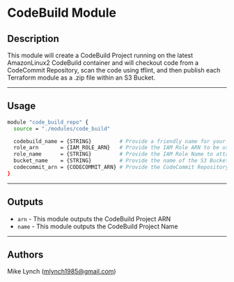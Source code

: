 # CodeBuild Module

## Description

This module will create a CodeBuild Project running on the latest AmazonLinux2 CodeBuild container and will checkout code from a CodeCommit Repository, scan the code using tflint, and then publish each Terraform module as a .zip file within an S3 Bucket.

----

## Usage

```bash
module "code_build_repo" {
  source = "./modules/code_build"

  codebuild_name = {STRING}         # Provide a friendly name for your CodeBuild Project
  role_arn       = {IAM_ROLE_ARN}   # Provide the IAM Role ARN to be used by the CodeBuild Project
  role_name      = {STRING}         # Provide the IAM Role Name to attach new IAM Policies to
  bucket_name    = {STRING}         # Provide the name of the S3 Bucket to publish the TF Modules into
  codecommit_arn = {CODECOMMIT_ARN} # Provide the CodeCommit Repository ARN to pull the source code from
}
```

----

## Outputs

- `arn` - This module outputs the CodeBuild Project ARN
- `name` - This module outputs the CodeBuild Project Name

----

## Authors

Mike Lynch (mlynch1985@gmail.com)
